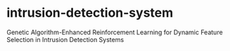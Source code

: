 # intrusion-detection-system
Genetic Algorithm-Enhanced Reinforcement Learning for Dynamic Feature Selection in Intrusion Detection Systems
